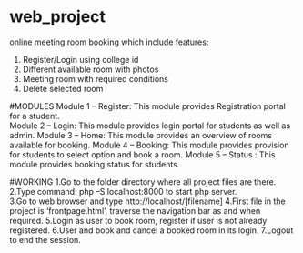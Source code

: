 # web_project
online meeting room booking which include features:
1. Register/Login using college id
2. Different available room with photos
3. Meeting room with required conditions
4. Delete selected room

#MODULES
Module 1 – Register: This module provides Registration portal for a student. 	
Module 2 – Login: This module provides login portal for students as well as admin.
Module 3 – Home: This module provides an overview of rooms available for booking.
Module 4 – Booking: This module provides provision for students to select option and book a room.
Module 5 – Status : This module provides booking status for students.

#WORKING
1.Go to the folder directory where all project files are there.
2.Type command: php –S localhost:8000 	to start php server. 	
3.Go to web browser and type http://localhost/[filename]
4.First 	file in the project is ‘frontpage.html’, traverse the navigation 	bar as and when required.
5.Login 	as user to book room, register if user is not already registered.
6.User 	and book and cancel a booked room in its login.
7.Logout to end the session.

